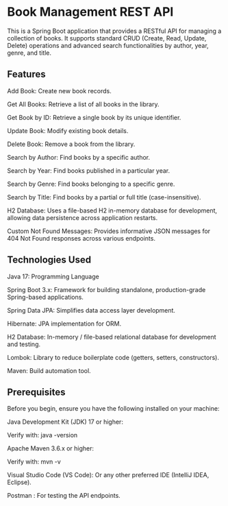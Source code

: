 # Book Management REST API
This is a Spring Boot application that provides a RESTful API for managing a collection of books. It supports standard CRUD (Create, Read, Update, Delete) operations and advanced search functionalities by author, year, genre, and title.

## Features
Add Book: Create new book records.

Get All Books: Retrieve a list of all books in the library.

Get Book by ID: Retrieve a single book by its unique identifier.

Update Book: Modify existing book details.

Delete Book: Remove a book from the library.

Search by Author: Find books by a specific author.

Search by Year: Find books published in a particular year.

Search by Genre: Find books belonging to a specific genre.

Search by Title: Find books by a partial or full title (case-insensitive).

H2 Database: Uses a file-based H2 in-memory database for development, allowing data persistence across application restarts.

Custom Not Found Messages: Provides informative JSON messages for 404 Not Found responses across various endpoints.

## Technologies Used
Java 17: Programming Language

Spring Boot 3.x: Framework for building standalone, production-grade Spring-based applications.

Spring Data JPA: Simplifies data access layer development.

Hibernate: JPA implementation for ORM.

H2 Database: In-memory / file-based relational database for development and testing.

Lombok: Library to reduce boilerplate code (getters, setters, constructors).

Maven: Build automation tool.

## Prerequisites
Before you begin, ensure you have the following installed on your machine:

Java Development Kit (JDK) 17 or higher:

Verify with: java -version

Apache Maven 3.6.x or higher:

Verify with: mvn -v

Visual Studio Code (VS Code): Or any other preferred IDE (IntelliJ IDEA, Eclipse).

Postman : For testing the API endpoints.
